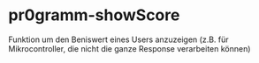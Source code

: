 # pr0gramm-showScore
Funktion um den Beniswert eines Users anzuzeigen (z.B. für Mikrocontroller, die nicht die ganze Response verarbeiten können)
